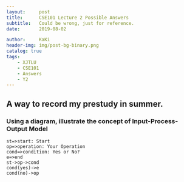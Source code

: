 ```yaml
---
layout:     post
title:      CSE101 Lecture 2 Possible Answers
subtitle:   Could be wrong, just for reference.
date:       2019-08-02

author:     KaKi
header-img: img/post-bg-binary.png
catalog: true
tags:
    - XJTLU
    - CSE101
    - Answers
    - Y2
---
```


## A way to record my prestudy in summer.

### Using a diagram, illustrate the concept of Input-Process-Output Model

```flow
st=>start: Start
op=>operation: Your Operation
cond=>condition: Yes or No?
e=>end
st->op->cond
cond(yes)->e
cond(no)->op
```

